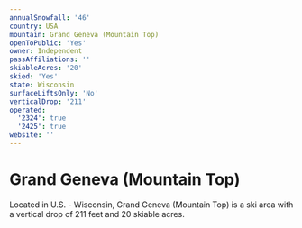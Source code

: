 ```yaml
---
annualSnowfall: '46'
country: USA
mountain: Grand Geneva (Mountain Top)
openToPublic: 'Yes'
owner: Independent
passAffiliations: ''
skiableAcres: '20'
skied: 'Yes'
state: Wisconsin
surfaceLiftsOnly: 'No'
verticalDrop: '211'
operated:
  '2324': true
  '2425': true
website: ''
---
```



# Grand Geneva (Mountain Top)

Located in U.S. - Wisconsin, Grand Geneva (Mountain Top) is a ski area with a vertical drop of 211 feet and 20 skiable acres.

